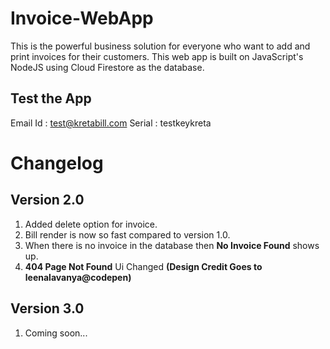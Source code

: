 # Invoice-WebApp
This is the powerful business solution for everyone who want to add and print invoices for their customers. This web app is built on JavaScript's NodeJS using Cloud Firestore as the database.

## Test the App

Email Id : test@kretabill.com
Serial : testkeykreta

# Changelog

## Version 2.0

1. Added delete option for invoice.
2. Bill render is now so fast compared to version 1.0.
3. When there is no invoice in the database then **No Invoice Found** shows up.
4. **404 Page Not Found** Ui Changed **(Design Credit Goes to leenalavanya@codepen)**

## Version 3.0

1. Coming soon...
